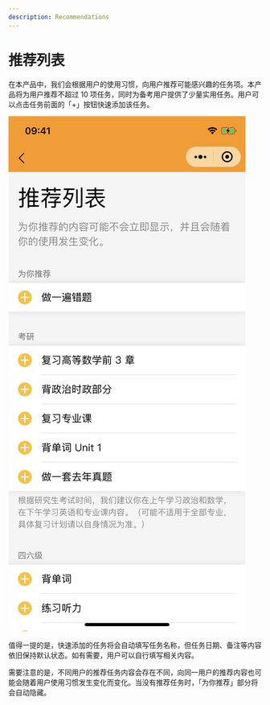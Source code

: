 ```yaml
---
description: Recommendations
---
```


# 推荐列表

在本产品中，我们会根据用户的使用习惯，向用户推荐可能感兴趣的任务项。本产品将为用户推荐不超过 10 项任务，同时为备考用户提供了少量实用任务。用户可以点击任务前面的「+」按钮快速添加该任务。

![推荐列表中的内容](<../../.gitbook/assets/image (8).png>)

值得一提的是，快速添加的任务将会自动填写任务名称，但任务日期、备注等内容依旧保持默认状态。如有需要，用户可以自行填写相关内容。

需要注意的是，不同用户的推荐任务内容会存在不同，向同一用户的推荐内容也可能会随着用户使用习惯发生变化而变化。当没有推荐任务时，「为你推荐」部分将会自动隐藏。
